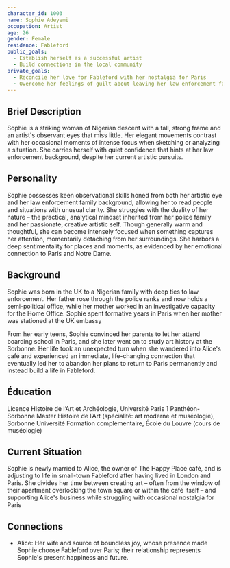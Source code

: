 ```yaml
---
character_id: 1003
name: Sophie Adeyemi
occupation: Artist
age: 26
gender: Female
residence: Fableford
public_goals:
  - Establish herself as a successful artist
  - Build connections in the local community
private_goals:
  - Reconcile her love for Fableford with her nostalgia for Paris
  - Overcome her feelings of guilt about leaving her law enforcement family
---
```


## Brief Description

Sophie is a striking woman of Nigerian descent with a tall, strong frame and an artist's observant eyes that miss little. Her elegant movements contrast with her occasional moments of intense focus when sketching or analyzing a situation. She carries herself with quiet confidence that hints at her law enforcement background, despite her current artistic pursuits.

## Personality

Sophie possesses keen observational skills honed from both her artistic eye and her law enforcement family background, allowing her to read people and situations with unusual clarity. She struggles with the duality of her nature – the practical, analytical mindset inherited from her police family and her passionate, creative artistic self. Though generally warm and thoughtful, she can become intensely focused when something captures her attention, momentarily detaching from her surroundings. She harbors a deep sentimentality for places and moments, as evidenced by her emotional connection to Paris and Notre Dame.

## Background

Sophie was born in the UK to a Nigerian family with deep ties to law enforcement. Her father rose through the police ranks and now holds a semi-political office, while her mother worked in an investigative capacity for the Home Office. Sophie spent formative years in Paris when her mother was stationed at the UK embassy

From her early teens, Sophie convinced her parents to let her attend boarding school in Paris, and she later went on to study art history at the Sorbonne. Her life took an unexpected turn when she wandered into Alice's café and experienced an immediate, life-changing connection that eventually led her to abandon her plans to return to Paris permanently and instead build a life in Fableford.

## Éducation

Licence Histoire de l’Art et Archéologie, Université Paris 1 Panthéon-Sorbonne
Master Histoire de l’Art (spécialité: art moderne et muséologie), Sorbonne Université
Formation complémentaire, École du Louvre (cours de muséologie)

## Current Situation

Sophie is newly married to Alice, the owner of The Happy Place café, and is adjusting to life in small-town Fableford after having lived in London and Paris. She divides her time between creating art – often from the window of their apartment overlooking the town square or within the café itself – and supporting Alice's business while struggling with occasional nostalgia for Paris

## Connections

- Alice: Her wife and source of boundless joy, whose presence made Sophie choose Fableford over Paris; their relationship represents Sophie's present happiness and future.

